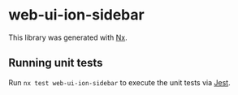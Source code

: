 # web-ui-ion-sidebar

This library was generated with [Nx](https://nx.dev).

## Running unit tests

Run `nx test web-ui-ion-sidebar` to execute the unit tests via [Jest](https://jestjs.io).
